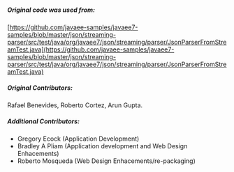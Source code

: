 ##### Original code was used from:
[https://github.com/javaee-samples/javaee7-samples/blob/master/json/streaming-parser/src/test/java/org/javaee7/json/streaming/parser/JsonParserFromStreamTest.java](https://github.com/javaee-samples/javaee7-samples/blob/master/json/streaming-parser/src/test/java/org/javaee7/json/streaming/parser/JsonParserFromStreamTest.java)

##### Original Contributors:
Rafael Benevides, Roberto Cortez, Arun Gupta.

##### Additional Contributors:
- Gregory Ecock (Application Development)
- Bradley A Pliam (Application development and Web Design Enhacements)
- Roberto Mosqueda (Web Design Enhacements/re-packaging)
